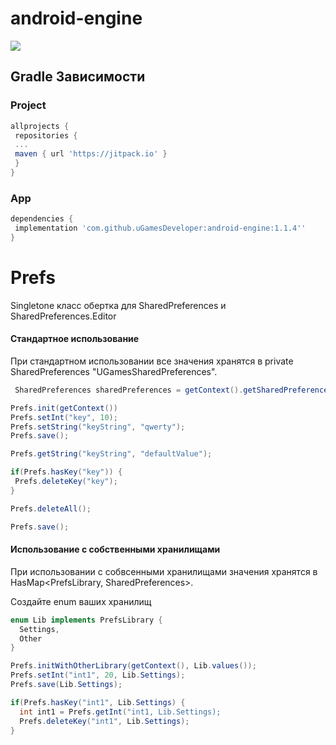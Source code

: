 # android-engine

[![](https://jitpack.io/v/uGamesDeveloper/android-engine.svg)](https://jitpack.io/#uGamesDeveloper/android-engine)


## Gradle Зависимости


### Project
```gradle
allprojects {
 repositories {
 ...
 maven { url 'https://jitpack.io' }
 }
}
```
### App
```gradle
dependencies {
 implementation 'com.github.uGamesDeveloper:android-engine:1.1.4''
}
```

# Prefs
Singletone класс обертка для SharedPreferences и SharedPreferences.Editor

#### Стандартное использование

При стандартном использовании все значения хранятся в private SharedPreferences "UGamesSharedPreferences".
```java
 SharedPreferences sharedPreferences = getContext().getSharedPreferences("UGamesSharedPreferences", Context.MODE_PRIVATE);
```

```java
Prefs.init(getContext())
Prefs.setInt("key", 10);
Prefs.setString("keyString", "qwerty");
Prefs.save();

Prefs.getString("keyString", "defaultValue");

if(Prefs.hasKey("key")) {
 Prefs.deleteKey("key");
}

Prefs.deleteAll();

Prefs.save();
```

#### Использование с собственными хранилищами

При использовании с собвсенными хранилищами значения хранятся в HasMap<PrefsLibrary, SharedPreferences>.

Создайте enum ваших хранилищ 
```java
enum Lib implements PrefsLibrary {
  Settings,
  Other
}
```

```java
Prefs.initWithOtherLibrary(getContext(), Lib.values());
Prefs.setInt("int1", 20, Lib.Settings);
Prefs.save(Lib.Settings);

if(Prefs.hasKey("int1", Lib.Settings) {
  int int1 = Prefs.getInt("int1, Lib.Settings);
  Prefs.deleteKey("int1", Lib.Settings);
}
```

